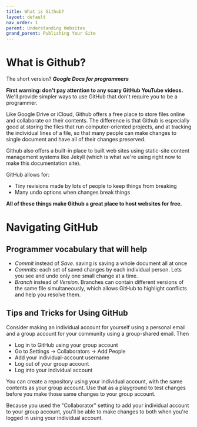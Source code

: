 ```yaml
---
title: What is Github?
layout: default
nav_order: 1
parent: Understanding Websites 
grand_parent: Publishing Your Site
---
```


# What is Github? 

The short version? ***Google Docs for programmers​***

**First warning: don't pay attention to any scary GitHub YouTube videos.** We'll provide simpler ways to use GitHub that don't require you to be a programmer.

Like Google Drive or iCloud, Github offers a free place to store files online and collaborate on their contents. The difference is that Github is especially good at storing the files that run computer-oriented projects, and at tracking the individual lines of a file, so that many people can make changes to single document and have all of their changes preserved.

Github also offers a built-in place to built web sites using static-site content management systems like Jekyll (which is what we're using right now to make this documentation site).

GitHub allows for:
- Tiny revisions made by lots of people to keep things from breaking
- Many undo options when changes break things​

**All of these things make Github a great place to host websites for free.**

# Navigating GitHub

## Programmer vocabulary that will help

- *Commit* instead of *Save*. saving is saving a whole document all at once
- *Commits*: each set of saved changes by each individual person. Lets you see and undo only one small change at a time.​
- *Branch* instead of *Version*. Branches can contain different versions of the same file simultaneously, which allows GitHub to highlight conflicts and help you resolve them.

## Tips and Tricks for Using GitHub

Consider making an individual account for yourself using a personal email and a group account for your community using a group-shared email. Then

- Log in to GitHub using your group account
- Go to Settings -> Collaborators -> Add People
- Add your individual-account username
- Log out of your group account
- Log into your individual account

You can create a repository using your individual account, with the same contents as your group account. Use that as a playground to test changes before you make those same changes to your group account.

Because you used the "Collaborator" setting to add your individual account to your group account, you'll be able to make changes to both when you're logged in using your individual account.